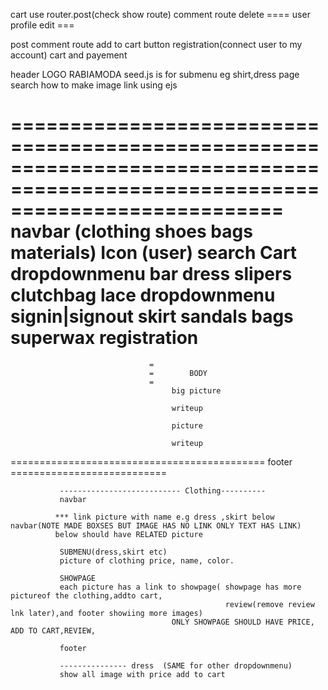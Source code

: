 cart use router.post(check show route)
comment route 
delete ====
         user profile
edit   ===

post comment route
add to cart button
registration(connect user to my account)
cart and payement




header                          LOGO RABIAMODA 
seed.js is for submenu eg shirt,dress page
search how to make image link using ejs



===============================================================================================================================
 navbar               (clothing       shoes      bags               materials)        Icon           (user)        search   Cart
dropdownmenu bar        dress         slipers    clutchbag          lace             dropdownmenu     signin|signout
                        skirt          sandals     bags              superwax                         registration
=============================================================================
                                   =      
                                   =        BODY     
                                   =
                                        big picture          
                                        
                                        writeup 
                                        
                                        picture
                                        
                                        writeup
                                        
============================================        footer  ===========================


               --------------------------- Clothing----------
               navbar
              
              *** link picture with name e.g dress ,skirt below navbar(NOTE MADE BOXSES BUT IMAGE HAS NO LINK ONLY TEXT HAS LINK)
              below should have RELATED picture
               
               SUBMENU(dress,skirt etc)
               picture of clothing price, name, color.
               
               SHOWPAGE
               each picture has a link to showpage( showpage has more pictureof the clothing,addto cart, 
                                                    review(remove review lnk later),and footer showiing more images)
                                        ONLY SHOWPAGE SHOULD HAVE PRICE, ADD TO CART,REVIEW, 
               
               footer
               
               --------------- dress  (SAME for other dropdownmenu)
               show all image with price add to cart 
               
